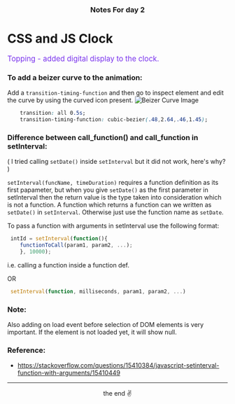 <center> <h3> Notes For day 2 </h3> </center>

# CSS and JS Clock

<span style="color: #7b35ed; font-size: 1.2em;">
Topping - added digital display to the clock.
</span>

### To add a beizer curve to the animation:

Add a `transition-timing-function` and then go to inspect element and edit the curve by using the curved icon present. ![Beizer Curve Image](day02/beizer-curve.png)

```css
    transition: all 0.5s;
    transition-timing-function: cubic-bezier(.48,2.64,.46,1.45);
```

### Difference between call_function() and call_function in setInterval:

( I tried calling `setDate()` inside `setInterval` but it did not work, here's why? )

`setInterval(funcName, timeDuration)` requires a function definition as its first papameter, but when you give `setDate()` as the first parameter in setInterval then the return value is the type taken into consideration which is not a function. A function which returns a function can we written as `setDate()` in `setInterval`. Otherwise just use the function name as `setDate`.

To pass a function with arguments in setInterval use the following format:

```js
 intId = setInterval(function(){
    functionToCall(param1, param2, ...);
    }, 10000);
```

i.e. calling a function inside a function def.

OR

```js
 setInterval(function, milliseconds, param1, param2, ...)
```


### Note:

Also adding on load event before selection of DOM elements is very important. If the element is not loaded yet, it will show null.

### Reference:

- https://stackoverflow.com/questions/15410384/javascript-setinterval-function-with-arguments/15410449


----
<center>the end ✌</center>



